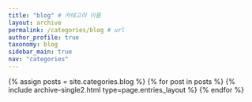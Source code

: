 ```yaml
---
title: "blog" # 카테고리 이름
layout: archive
permalink: /categories/blog # url
author_profile: true
taxonomy: blog
sidebar_main: true
nav: "categories"
---
```


{% assign posts = site.categories.blog %}
{% for post in posts %} {% include archive-single2.html type=page.entries_layout %} {% endfor %}